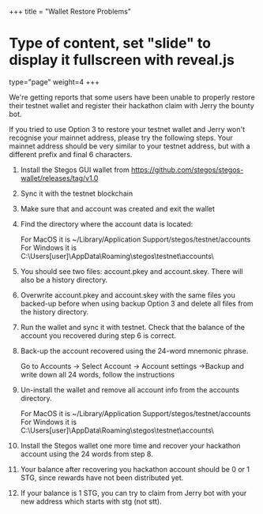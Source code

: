 +++
title = "Wallet Restore Problems"
# Type of content, set "slide" to display it fullscreen with reveal.js
type="page"
weight=4
+++

We're getting reports that some users have been unable to properly restore their testnet wallet and register their hackathon claim with Jerry the bounty bot.

If you tried to use Option 3 to restore your testnet wallet and Jerry won't recognise your mainnet address, please try the following steps. Your mainnet address should be very similar to your testnet address, but with a different prefix and final 6 characters.

1. Install the Stegos GUI wallet from https://github.com/stegos/stegos-wallet/releases/tag/v1.0

2. Sync it with the testnet blockchain

3. Make sure that and account was created and exit the wallet

4. Find the directory where the account data is located:

    For MacOS it is ~/Library/Application Support/stegos/testnet/accounts
    For Windows it is C:\Users\[user]\AppData\Roaming\stegos\testnet\accounts\

5. You should see two files: account.pkey and account.skey. There will also be a history directory.

6. Overwrite account.pkey and account.skey with the same files you backed-up before when using backup Option 3 and delete all files from the history directory.

7. Run the wallet and sync it with testnet. Check that the balance of the account you recovered during step 6 is correct.

8. Back-up the account recovered using the 24-word mnemonic phrase.

    Go to Accounts -> Select Account -> Account settings ->Backup and write down all 24 words, follow the instructions

9. Un-install the wallet and remove all account info from the accounts directory. 

    For MacOS it is ~/Library/Application Support/stegos/testnet/accounts
    For Windows it is C:\Users\[user]\AppData\Roaming\stegos\testnet\accounts\

10. Install the Stegos wallet one more time and recover your hackathon account using the 24 words from step 8.

11. Your balance after recovering you hackathon account should be 0 or 1 STG, since rewards have not been distributed yet.

12. If your balance is 1 STG, you can try to claim from Jerry bot with your new address which starts with stg (not stt).